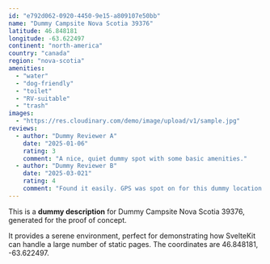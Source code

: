 ```yaml
---
id: "e792d062-0920-4450-9e15-a809107e50bb"
name: "Dummy Campsite Nova Scotia 39376"
latitude: 46.848181
longitude: -63.622497
continent: "north-america"
country: "canada"
region: "nova-scotia"
amenities:
  - "water"
  - "dog-friendly"
  - "toilet"
  - "RV-suitable"
  - "trash"
images:
  - "https://res.cloudinary.com/demo/image/upload/v1/sample.jpg"
reviews:
  - author: "Dummy Reviewer A"
    date: "2025-01-06"
    rating: 3
    comment: "A nice, quiet dummy spot with some basic amenities."
  - author: "Dummy Reviewer B"
    date: "2025-03-021"
    rating: 4
    comment: "Found it easily. GPS was spot on for this dummy location."
---
```


This is a **dummy description** for Dummy Campsite Nova Scotia 39376, generated for the proof of concept.

It provides a serene environment, perfect for demonstrating how SvelteKit can handle a large number of static pages. The coordinates are 46.848181, -63.622497.
